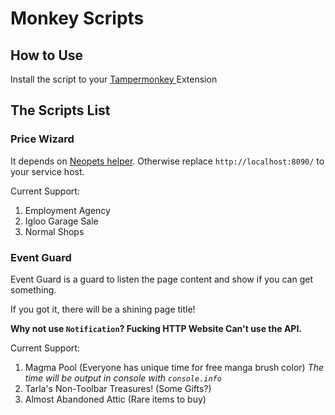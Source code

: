 # Monkey Scripts

## How to Use
Install the script to your [Tampermonkey
](https://chrome.google.com/webstore/detail/tampermonkey/dhdgffkkebhmkfjojejmpbldmpobfkfo) Extension

## The Scripts List
### Price Wizard
It depends on [Neopets helper](https://github.com/csvwolf/neopets-helper). Otherwise replace `http://localhost:8090/` to your service host.

Current Support:

1. Employment Agency
2. Igloo Garage Sale
3. Normal Shops

### Event Guard
Event Guard is a guard to listen the page content and show if you can get something.

If you got it, there will be a shining page title!

**Why not use `Notification`? Fucking HTTP Website Can't use the API.**

Current Support:
1. Magma Pool (Everyone has unique time for free manga brush color) *The time will be output in console with `console.info`*
2. Tarla's Non-Toolbar Treasures!   (Some Gifts?)
3. Almost Abandoned Attic (Rare items to buy)
